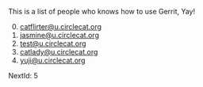 This is a list of people who knows how to use Gerrit, Yay!

0. catflirter@u.circlecat.org
1. jasmine@u.circlecat.org
2. test@u.circlecat.org
3. catlady@u.circlecat.org
4. yuji@u.circlecat.org

NextId: 5